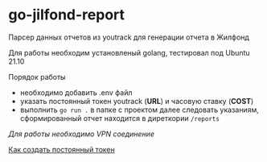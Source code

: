 # go-jilfond-report

Парсер данных отчетов из youtrack для генерации отчета в Жилфонд

Для работы необходим установленый golang, тестировал под Ubuntu 21.10

Порядок работы
- необходимо добавить .env файл
- указать постоянный токен youtrack (**URL**) и часовую ставку (**COST**)
- выполнить `go run .` в папке с проектом далее следовать указаниям, сформированный отчет находится в диреткории `/reports`

*Для работы необходимо VPN соединение*

[Как создать постоянный токен](https://www.jetbrains.com/help/youtrack/incloud/Manage-Permanent-Token.html#obtain-permanent-token)
